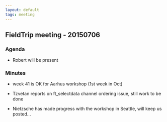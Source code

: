 ```yaml
---
layout: default
tags: meeting
---
```


## FieldTrip meeting - 20150706

### Agenda

*  Robert will be present

### Minutes

*  week 41 is OK for Aarhus workshop (1st week in Oct)

*  Tzvetan reports on ft_selectdata channel ordering issue, still work to be done

*  Nietzsche has made progress with the workshop in Seattle, will keep us posted...

